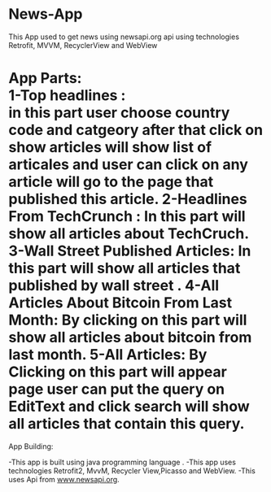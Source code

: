# News-App
This App used to get news using newsapi.org api using technologies Retrofit, MVVM, RecyclerView and WebView</br>


App Parts:</br>
1-Top headlines :</br>
  in this part user choose country code and catgeory after that click on show articles will show list of articales and user can click on any article will go to the page that published this article.
2-Headlines From TechCrunch :
  In this part will show all articles about TechCruch.
3-Wall Street Published Articles:
  In this part will show all articles that published by wall street .
4-All Articles About Bitcoin From Last Month:
  By clicking on this part will show all articles about bitcoin from last month.
5-All Articles:
  By Clicking on this part will appear page user can put the query on EditText and click search will show all articles that contain this query.
================================================================================================================================
App Building:

-This app is built using java programming language .
-This app uses technologies Retrofit2, MvvM, Recycler View,Picasso and WebView.
-This uses Api from www.newsapi.org.

